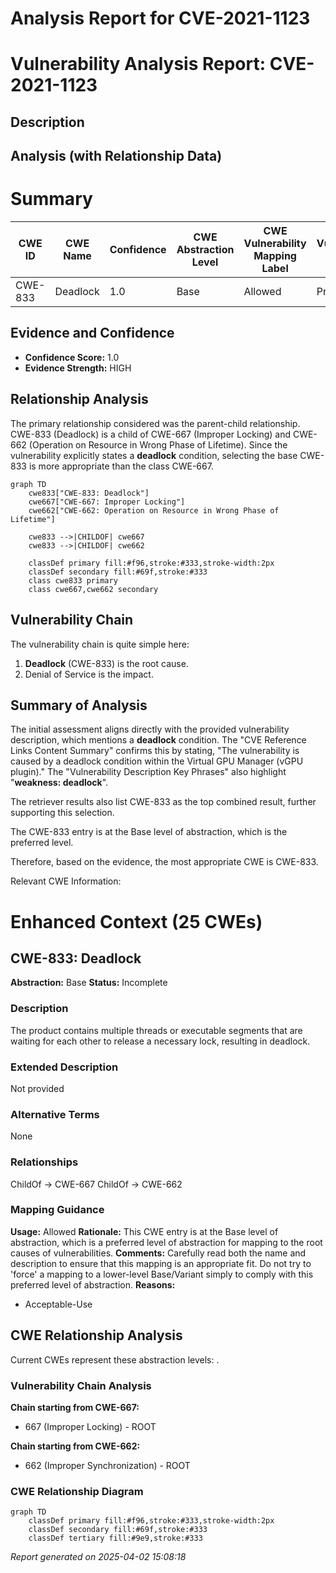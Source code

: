 # Analysis Report for CVE-2021-1123

# Vulnerability Analysis Report: CVE-2021-1123

## Description



## Analysis (with Relationship Data)

# Summary
| CWE ID | CWE Name | Confidence | CWE Abstraction Level | CWE Vulnerability Mapping Label | CWE-Vulnerability Mapping Notes |
|---|---|---|---|---|---|
| CWE-833 | Deadlock | 1.0 | Base | Allowed | Primary CWE |

## Evidence and Confidence

*   **Confidence Score:** 1.0
*   **Evidence Strength:** HIGH

## Relationship Analysis
The primary relationship considered was the parent-child relationship. CWE-833 (Deadlock) is a child of CWE-667 (Improper Locking) and CWE-662 (Operation on Resource in Wrong Phase of Lifetime). Since the vulnerability explicitly states a **deadlock** condition, selecting the base CWE-833 is more appropriate than the class CWE-667.

```mermaid
graph TD
    cwe833["CWE-833: Deadlock"]
    cwe667["CWE-667: Improper Locking"]
    cwe662["CWE-662: Operation on Resource in Wrong Phase of Lifetime"]
    
    cwe833 -->|CHILDOF| cwe667
    cwe833 -->|CHILDOF| cwe662
    
    classDef primary fill:#f96,stroke:#333,stroke-width:2px
    classDef secondary fill:#69f,stroke:#333
    class cwe833 primary
    class cwe667,cwe662 secondary
```

## Vulnerability Chain
The vulnerability chain is quite simple here:
1.  **Deadlock** (CWE-833) is the root cause.
2.  Denial of Service is the impact.

## Summary of Analysis
The initial assessment aligns directly with the provided vulnerability description, which mentions a **deadlock** condition. The "CVE Reference Links Content Summary" confirms this by stating, "The vulnerability is caused by a deadlock condition within the Virtual GPU Manager (vGPU plugin)." The "Vulnerability Description Key Phrases" also highlight "**weakness: deadlock**".

The retriever results also list CWE-833 as the top combined result, further supporting this selection.

The CWE-833 entry is at the Base level of abstraction, which is the preferred level.

Therefore, based on the evidence, the most appropriate CWE is CWE-833.

Relevant CWE Information:

# Enhanced Context (25 CWEs)

## CWE-833: Deadlock
**Abstraction:** Base
**Status:** Incomplete

### Description
The product contains multiple threads or executable segments that are waiting for each other to release a necessary lock, resulting in deadlock.

### Extended Description
Not provided

### Alternative Terms
None

### Relationships
ChildOf -> CWE-667
ChildOf -> CWE-662

### Mapping Guidance
**Usage:** Allowed
**Rationale:** This CWE entry is at the Base level of abstraction, which is a preferred level of abstraction for mapping to the root causes of vulnerabilities.
**Comments:** Carefully read both the name and description to ensure that this mapping is an appropriate fit. Do not try to 'force' a mapping to a lower-level Base/Variant simply to comply with this preferred level of abstraction.
**Reasons:**
- Acceptable-Use


## CWE Relationship Analysis

Current CWEs represent these abstraction levels: .


### Vulnerability Chain Analysis

**Chain starting from CWE-667:**
- 667 (Improper Locking) - ROOT


**Chain starting from CWE-662:**
- 662 (Improper Synchronization) - ROOT



### CWE Relationship Diagram

```mermaid
graph TD
    classDef primary fill:#f96,stroke:#333,stroke-width:2px
    classDef secondary fill:#69f,stroke:#333
    classDef tertiary fill:#9e9,stroke:#333
```



*Report generated on 2025-04-02 15:08:18*
